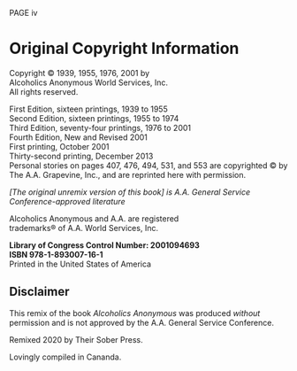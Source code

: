 PAGE iv

# Original Copyright Information

Copyright © 1939, 1955, 1976, 2001 by  
Alcoholics Anonymous World Services, Inc.  
All rights reserved.

First Edition, sixteen printings, 1939 to 1955  
Second Edition, sixteen printings, 1955 to 1974  
Third Edition, seventy-four printings, 1976 to 2001  
Fourth Edition, New and Revised 2001  
First printing, October 2001  
Thirty-second printing, December 2013  
Personal stories on pages 407, 476, 494, 531, and 553 are copyrighted © by The A.A. Grapevine, Inc., and are reprinted here with permission.

_[The original unremix version of this book] is  A.A. General Service  
Conference-approved literature_

Alcoholics Anonymous and A.A. are registered  
trademarks® of A.A. World Services, Inc.

**Library of Congress Control Number: 2001094693  
ISBN 978-1-893007-16-1**  
Printed in the United States of America

## Disclaimer

This remix of the book _Alcoholics Anonymous_ was produced _without_ permission and is not approved by the A.A. General Service Conference.

Remixed 2020 by Their Sober Press.

Lovingly compiled in Cananda.

